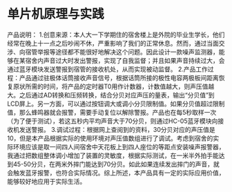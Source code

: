 # 单片机原理与实践

产品说明：
1.创意来源：本人大一下学期住的宿舍楼上是外院的毕业生学长，他们经常在晚上十一点之后吵闹不休，严重影响了我们的正常休息。然而，通过当面交涉、向宿管举报等途径都不能很好地解决这个问题。因此设计一款噪声监测器，能够在某宿舍内声音过大时发出警报，实现了自我监督；并且如果声音持续过大，会通过蓝牙模块发送警报到宿管的接收机处，从而实现被动监督。
2.产品工作过程：产品通过驻极体话筒接收声音信号，根据话筒所接的极性电容两极板间距离恢复原状所需的时间，将产品的定时器T0用作计数器，计数值越大，则声压值越大。之后通过AD转换和压频转换，结合分贝对应声压的量表，输出“分贝值”到LCD屏上。另一方面，可以通过按钮调大或调小分贝限制值。如果分贝值超过限制值，那么蜂鸣器就会报警，需要手动复位以解除警报。产品也在每5秒取样一次（为了便于测试），若这五秒内平均声音大于70分贝，则通过HC-05蓝牙模块向接收机发送警报。
3.调试过程：根据网上查阅到的资料，30分贝对应的声压值是10，但是本产品根据实际的使用环境对声压值数组进行了调试。考虑到宿舍的实际环境应该是取一间四人间宿舍中天花板上到四人座位的等距点安装噪声报警器，我通过把数组整体调小增加了装置的灵敏度，根据实际测试，在一米半外拍手能达到45-50分贝，在两米外摔门能达到70分贝。如此如果连续发出摔门的声音，就会触发蓝牙报警，也符合实际情况。综上所述，本产品具有一定的实际应用价值，能够较好地应用于实际生活。
